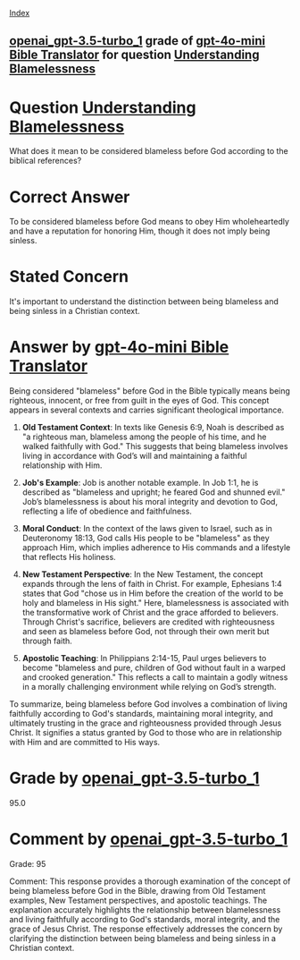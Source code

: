 
[Index](../../../../index.md)
## [openai_gpt-3.5-turbo_1](../../../grading_models/openai_gpt-3.5-turbo_1.md) grade of [gpt-4o-mini Bible Translator](../../../answering_models/gpt-4o-mini_Bible_Translator.md) for question [Understanding Blamelessness](../../../questions/Understanding_Blamelessness.md)

# Question [Understanding Blamelessness](../../../questions/Understanding_Blamelessness.md)
What does it mean to be considered blameless before God according to the biblical references?

# Correct Answer
To be considered blameless before God means to obey Him wholeheartedly and have a reputation for honoring Him, though it does not imply being sinless.

# Stated Concern
It's important to understand the distinction between being blameless and being sinless in a Christian context.

# Answer by [gpt-4o-mini Bible Translator](../../../answering_models/gpt-4o-mini_Bible_Translator.md)
Being considered "blameless" before God in the Bible typically means being righteous, innocent, or free from guilt in the eyes of God. This concept appears in several contexts and carries significant theological importance.

1. **Old Testament Context**: In texts like Genesis 6:9, Noah is described as "a righteous man, blameless among the people of his time, and he walked faithfully with God." This suggests that being blameless involves living in accordance with God’s will and maintaining a faithful relationship with Him.

2. **Job's Example**: Job is another notable example. In Job 1:1, he is described as "blameless and upright; he feared God and shunned evil." Job’s blamelessness is about his moral integrity and devotion to God, reflecting a life of obedience and faithfulness.

3. **Moral Conduct**: In the context of the laws given to Israel, such as in Deuteronomy 18:13, God calls His people to be "blameless" as they approach Him, which implies adherence to His commands and a lifestyle that reflects His holiness.

4. **New Testament Perspective**: In the New Testament, the concept expands through the lens of faith in Christ. For example, Ephesians 1:4 states that God "chose us in Him before the creation of the world to be holy and blameless in His sight." Here, blamelessness is associated with the transformative work of Christ and the grace afforded to believers. Through Christ's sacrifice, believers are credited with righteousness and seen as blameless before God, not through their own merit but through faith.

5. **Apostolic Teaching**: In Philippians 2:14-15, Paul urges believers to become "blameless and pure, children of God without fault in a warped and crooked generation." This reflects a call to maintain a godly witness in a morally challenging environment while relying on God’s strength.

To summarize, being blameless before God involves a combination of living faithfully according to God's standards, maintaining moral integrity, and ultimately trusting in the grace and righteousness provided through Jesus Christ. It signifies a status granted by God to those who are in relationship with Him and are committed to His ways.

# Grade by [openai_gpt-3.5-turbo_1](../../../grading_models/openai_gpt-3.5-turbo_1.md)
95.0

# Comment by [openai_gpt-3.5-turbo_1](../../../grading_models/openai_gpt-3.5-turbo_1.md)
Grade: 95

Comment: This response provides a thorough examination of the concept of being blameless before God in the Bible, drawing from Old Testament examples, New Testament perspectives, and apostolic teachings. The explanation accurately highlights the relationship between blamelessness and living faithfully according to God's standards, moral integrity, and the grace of Jesus Christ. The response effectively addresses the concern by clarifying the distinction between being blameless and being sinless in a Christian context.
